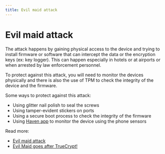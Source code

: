 ```yaml
---
title: Evil maid attack
---
```


# Evil maid attack

The attack happens by gaining physical access to the device and trying to install firmware or software that can
intercept the data or the encryption keys (ex: key logger). This can happen especially in hotels or at airports or when
arrested by law enforcement personnel.

To protect against this attack, you will need to monitor the devices physically and there is also the use of TPM to
check the integrity of the device and the firmware.

Some ways to protect against this attack:

- Using glitter nail polish to seal the screws
- Using tamper-evident stickers on ports
- Using a secure boot process to check the integrity of the firmware
- Using [Haven app](https://github.com/guardianproject/haven) to monitor the device using the phone sensors

Read more:

- [Evil maid attack](https://en.wikipedia.org/wiki/Evil_maid_attack)
- [Evil Maid goes after TrueCrypt!](https://theinvisiblethings.blogspot.com/2009/10/evil-maid-goes-after-truecrypt.html)
